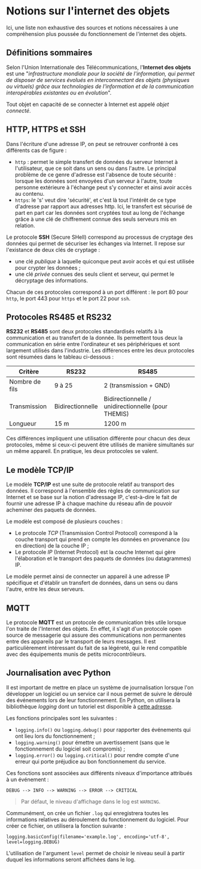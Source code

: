 # Notions sur l'internet des objets 

Ici, une liste non exhaustive des sources et notions nécessaires à une compréhension plus poussée du fonctionnement 
de l'internet des objets.

## Définitions sommaires 

Selon l'Union Internationale des Télécommunications, l'**Internet des objets** est une "*infrastructure mondiale pour la société 
de l'information, qui permet de disposer de services évolués en interconnectant des objets (physiques ou virtuels) grâce 
aux technologies de l'information et de la communication interopérables existantes ou en évolution*". 

Tout objet en capacité de se connecter à Internet est appelé *objet connecté*. 

## HTTP, HTTPS et SSH

Dans l'écriture d'une adresse IP, on peut se retrouver confronté à ces différents cas de figure : 
* `http` : permet le simple transfert de données du serveur Internet à l'utilisateur, que ce soit dans un sens ou dans l'autre. Le principal problème de ce genre d'adresse est l'absence de toute sécurité : lorsque les données sont envoyées d'un serveur à l'autre, toute personne extérieure à l'échange peut s'y connecter et ainsi avoir accès au contenu. 
* `https`: le 's' veut dire 'sécurité', et c'est là tout l'intérêt de ce type d'adresse par rapport aux adresses http. Ici, le transfert est sécurisé de part en part car les données sont cryptées tout au long de l'échange grâce à une clé de chiffrement connue des seuls serveurs mis en relation. 

Le protocole **SSH** (Secure SHell) correspond au processus de cryptage des données qui permet de sécuriser les échanges via Internet. Il repose sur l'existance de deux clés de cryptage : 
* une clé *publique* à laquelle quiconque peut avoir accès et qui est utilisée pour crypter les données ;
* une clé *privée* connues des seuls client et serveur, qui permet le décryptage des informations. 

Chacun de ces protocoles correspond à un port différent : le port 80 pour `http`, le port 443 pour `https` et le port 22 pour `ssh`. 

## Protocoles RS485 et RS232

**RS232** et **RS485** sont deux protocoles standardisés relatifs à la communication et au transfert de la donnée. Ils permettent tous deux la communication en série entre l'ordinateur et ses périphériques et sont largement utilisés dans l'industrie. Les différences entre les deux protocoles sont résumées dans le tableau ci-dessous : 

Critère | RS232 | RS485
--|--|--
Nombre de fils | 9 à 25 | 2 (transmission + GND)
Transmission | Bidirectionnelle | Bidirectionnelle / unidirectionnelle (pour THEMIS)
Longueur | 15 m | 1200 m 

Ces différences impliquent une utilisation différente pour chacun des deux protocoles, même si ceux-ci peuvent être utilisés de manière simultanés sur un même appareil. 
En pratique, les deux protocoles se valent. 


## Le modèle TCP/IP 

Le modèle **TCP/IP** est une suite de protocole relatif au transport des données. Il correspond à l'ensemble des règles de communication sur Internet et se base sur la notion d'adressage IP, c'est-à-dire le fait de fournir une adresse IP à chaque machine du réseau afin de pouvoir acheminer des paquets de données. 

Le modèle est composé de plusieurs couches : 
* Le protocole *TCP* (Transmission Control Protocol) correspond à la couche transport qui prend en compte les données en provenance (ou en direction) de la couche IP ;
* Le protocole *IP* (Internet Protocol) est la couche Internet qui gère l'élaboration et le transport des paquets de données (ou datagrammes) IP. 

Le modèle permet ainsi de connecter un appareil à une adresse IP spécifique et d'établir un transfert de données, dans un sens ou dans l'autre, entre les deux serveurs. 


## MQTT 

Le protocole **MQTT** est un protocole de communication très utile lorsque l'on traite de l'Internet des objets. En effet, il s'agit d'un protocole open source de messagerie qui assure des communications non permanentes entre des appareils par le transport de leurs messages. Il est particulièrement intéressant du fait de sa légéreté, qui le rend compatible avec des équipements munis de petits microcontrôleurs. 


## Journalisation avec Python

Il est important de mettre en place un système de journalisation lorsque l'on développer un logiciel ou un service car il nous permet de suivre le déroulé des événements lors de leur fonctionnement. En Python, on utilisera la bibliothèque *logging* dont un tutoriel est disponible à [cette adresse](https://docs.python.org/fr/3/howto/logging.html). 

Les fonctions principales sont les suivantes :
* `logging.info()` ou `logging.debug()` pour rapporter des événements qui ont lieu lors du fonctionnement ;
* `logging.warning()` pour émettre un avertissement (sans que le fonctionnement du logiciel soit compromis) ;
* `logging.error()` ou `logging.critical()` pour rendre compte d'une erreur qui porte préjudice au bon fonctionnement du service. 

Ces fonctions sont associées aux différents niveaux d'importance attribués à un événement : 
```
DEBUG --> INFO --> WARNING --> ERROR --> CRITICAL 
```
> Par défaut, le niveau d'affichage dans le log est `WARNING`.

Communément, on crée un fichier `.log` qui enregistrera toutes les informations relatives au déroulement du fonctionnement du logiciel. Pour créer ce fichier, on utilisera la fonction suivante : 

```
logging.basicConfig(filename='example.log', encoding='utf-8', level=logging.DEBUG)
```

L'utilisation de l'argument `level` permet de choisir le niveau seuil à partir duquel les informations seront affichées dans le log. 
